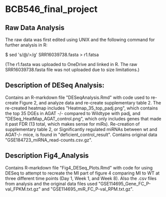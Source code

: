 # BCB546_final_project

## Raw Data Analysis
The raw data was first edited using UNIX and the following command for further analysis in R:

$ sed 's/@/>/g' SRR16039738.fasta > r1.fatsa

(The r1.fasta was uploaded to OneDrive and linked in R. The raw SRR16039738.fasta file was not uploaded due to size limitations.)

## Description of DESeq Analysis: 
Contains an R-markdown file "DESeqAnalysis.Rmd" with code used to re-create Figure 2, and analyze data and re-create supplementary table 2. The re-created heatmap includes "Heatmap_35_top_padj.png", which contains the top 35 DGEs in AGAT -/- compared to Wildtype with padj, and "DESeq_HeatMap_AGAT_control.png", which only includes genes that made it past FDR (13 total, which makes sense for miRs). Re-creation of supplementary table 2, or Significantly regulated miRNAs between wt and AGAT-/- mice, is found in "deficient_control_result". Contains original data "GSE184723_miRNA_read-counts.csv.gz". 

## Description Fig4_Analysis
Contains R-markdown file "Fig4_DESeq_Plots.Rmd" with code for using DESeq to attempt to recreate the MI part of figure 4 comparing MI to WT at three different time points (Day 1, Week 1, and Week 8). Also the .csv files from analysis and the original data files used "GSE114695_Gene_FC_P-val_FPKM.txt.gz" and "GSE114695_miR_FC_P-val_RPM.txt.gz".
